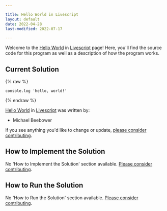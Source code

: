 ```yaml
---

title: Hello World in Livescript
layout: default
date: 2022-04-28
last-modified: 2022-07-17

---
```


Welcome to the [Hello World](https://sampleprograms.io/projects/hello-world) in [Livescript](https://sampleprograms.io/languages/livescript) page! Here, you'll find the source code for this program as well as a description of how the program works.

## Current Solution

{% raw %}

```livescript
console.log 'hello, world!'
```

{% endraw %}

[Hello World](https://sampleprograms.io/projects/hello-world) in [Livescript](https://sampleprograms.io/languages/livescript) was written by:

- Michael Beebower

If you see anything you'd like to change or update, [please consider contributing](https://github.com/TheRenegadeCoder/sample-programs).

## How to Implement the Solution

No 'How to Implement the Solution' section available. [Please consider contributing](https://github.com/TheRenegadeCoder/sample-programs-website).

## How to Run the Solution

No 'How to Run the Solution' section available. [Please consider contributing](https://github.com/TheRenegadeCoder/sample-programs-website).